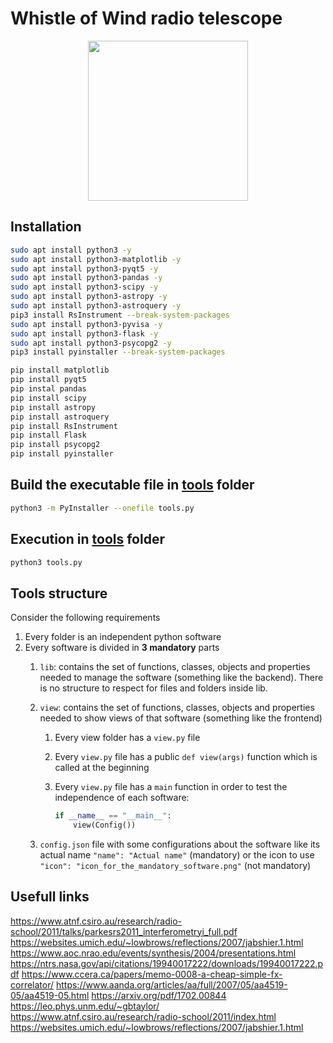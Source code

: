 # Whistle of Wind radio telescope

<p align="center">
  <img src="https://github.com/user-attachments/assets/c5fb736e-5ffb-4102-8ebd-a200df3dfa0d" width="256">
</p>

## Installation

```bash
sudo apt install python3 -y
sudo apt install python3-matplotlib -y
sudo apt install python3-pyqt5 -y
sudo apt install python3-pandas -y
sudo apt install python3-scipy -y
sudo apt install python3-astropy -y
sudo apt install python3-astroquery -y
pip3 install RsInstrument --break-system-packages
sudo apt install python3-pyvisa -y
sudo apt install python3-flask -y
sudo apt install python3-psycopg2 -y
pip3 install pyinstaller --break-system-packages
```

```bat
pip install matplotlib
pip install pyqt5
pip instal pandas
pip install scipy
pip install astropy
pip install astroquery
pip install RsInstrument
pip install Flask
pip install psycopg2
pip install pyinstaller
```

## Build the executable file in [tools](./tools) folder

```bash
python3 -m PyInstaller --onefile tools.py
```

## Execution in [tools](./tools) folder

```bash
python3 tools.py
```

## Tools structure

Consider the following requirements

1. Every folder is an independent python software
2. Every software is divided in **3 mandatory** parts
   1. ```lib```: contains the set of functions, classes, objects and properties needed to manage the software (something like the backend). There is no structure to respect for files and folders inside lib.
   2. ```view```: contains the set of functions, classes, objects and properties needed to show views of that software (something like the frontend)
      1. Every view folder has a ```view.py``` file
      2. Every ```view.py``` file has a public ```def view(args)``` function which is called at the beginning
      3. Every ```view.py``` file has a ```main``` function in order to test the independence of each software:

            ```python
            if __name__ == "__main__":
                view(Config())
            ```

   3. ```config.json``` file with some configurations about the software like its actual name ```"name": "Actual name"``` (mandatory) or the icon to use ```"icon": "icon_for_the_mandatory_software.png"``` (not mandatory)

## Usefull links

<https://www.atnf.csiro.au/research/radio-school/2011/talks/parkesrs2011_interferometryi_full.pdf>
<https://websites.umich.edu/~lowbrows/reflections/2007/jabshier.1.html>
<https://www.aoc.nrao.edu/events/synthesis/2004/presentations.html>
<https://ntrs.nasa.gov/api/citations/19940017222/downloads/19940017222.pdf>
<https://www.ccera.ca/papers/memo-0008-a-cheap-simple-fx-correlator/>
<https://www.aanda.org/articles/aa/full/2007/05/aa4519-05/aa4519-05.html>
<https://arxiv.org/pdf/1702.00844>
<https://leo.phys.unm.edu/~gbtaylor/>
<https://www.atnf.csiro.au/research/radio-school/2011/index.html>
<https://websites.umich.edu/~lowbrows/reflections/2007/jabshier.1.html>
